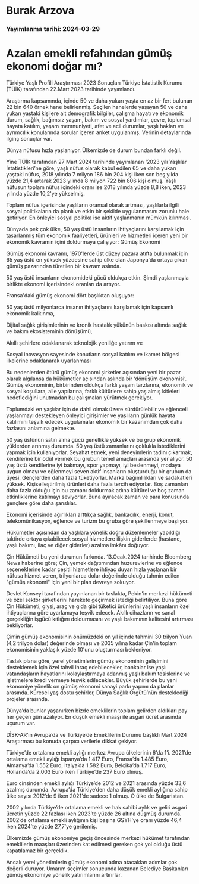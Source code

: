 # Burak Arzova

### Yayımlanma tarihi: 2024-03-29

# Azalan emekli refahından gümüş ekonomi doğar mı?

Türkiye Yaşlı Profili Araştırması 2023 Sonuçları Türkiye İstatistik Kurumu (TÜİK) tarafından 22.Mart.2023 tarihinde yayımlandı.

Araştırma kapsamında, içinde 50 ve daha yukarı yaşta en az bir fert bulunan 22 bin 640 örnek hane belirlenmiş. Seçilen hanelerde yaşayan 50 ve daha yukarı yaştaki kişilere ait demografik bilgiler, çalışma hayatı ve ekonomik durum, sağlık, bağımsız yaşam, bakım ve sosyal yardımlar, çevre, toplumsal hayata katılım, yaşam memnuniyeti, afet ve acil durumlar, yaşlı hakları ve ayrımcılık konularında sorular içeren anket uygulanmış. Verinin detaylarında ilginç sonuçlar var.

Dünya nüfusu hızla yaşlanıyor. Ülkemizde de durum bundan farklı değil.

Yine TÜİK tarafından 27 Mart 2024 tarihinde yayımlanan ‘2023 yılı Yaşlılar İstatistikleri’ne göre; yaşlı nüfus olarak kabul edilen 65 ve daha yukarı yaştaki nüfus, 2018 yılında 7 milyon 186 bin 204 kişi iken son beş yılda yüzde 21,4 artarak 2023 yılında 8 milyon 722 bin 806 kişi olmuş. Yaşlı nüfusun toplam nüfus içindeki oranı ise 2018 yılında yüzde 8,8 iken, 2023 yılında yüzde 10,2'ye yükselmiş.

Toplam nüfus içerisinde yaşlıların oransal olarak artması, yaşlılarla ilgili sosyal politikaların da planlı ve etkin bir şekilde uygulanmasını zorunlu hale getiriyor. En önleyici sosyal politika ise aktif yaşlanmanın mümkün kılınması.

Dünyada pek çok ülke, 50 yaş üstü insanların ihtiyaçlarını karşılamak için tasarlanmış tüm ekonomik faaliyetleri, ürünleri ve hizmetleri içeren yeni bir ekonomik kavramın içini doldurmaya çalışıyor: Gümüş Ekonomi

Gümüş ekonomi kavramı, 1970'lerde üst düzey pazara atıfta bulunmak için 65 yaş üstü en yüksek yüzdesine sahip ülke olan Japonya'da ortaya çıkan gümüş pazarından türetilen bir kavram aslında.

50 yaş üstü insanların ekonomideki gücü oldukça etkin. Şimdi yaşlanmayla birlikte ekonomi içerisindeki oranları da artıyor.

Fransa'daki gümüş ekonomi dört başlıktan oluşuyor:

50 yaş üstü milyonlarca insanın ihtiyaçlarını karşılamak için kapsamlı ekonomik kalkınma,

Dijital sağlık girişimlerinin ve kronik hastalık yükünün baskısı altında sağlık ve bakım ekosisteminin dönüşümü,

Akıllı şehirlere odaklanarak teknolojik yeniliğe yatırım ve

Sosyal inovasyon sayesinde konutların sosyal katılım ve ikamet bölgesi ilkelerine odaklanarak uyarlanması

Bu nedenlerden ötürü gümüş ekonomi şirketler açısından yeni bir pazar olarak algılansa da hükümetler açısından aslında bir ‘dönüşüm ekonomisi’. Gümüş ekonominin, birbirinden oldukça farklı yaşam tarzlarına, ekonomik ve sosyal koşullara, aile yapılarına, farklı kültürlere sahip yaş almış kitleleri hedeflediğini unutmadan bu çalışmaları yürütmek gerekiyor.

Toplumdaki en yaşlılar için de dahil olmak üzere sürdürülebilir ve eğlenceli yaşlanmayı destekleyen önleyici girişimler ve yaşlıların günlük hayata katılımını teşvik edecek uygulamalar ekonomik bir kazanımdan çok daha fazlasını anlamına gelmekte.

50 yaş üstünün satın alma gücü genellikle yüksek ve bu grup ekonomik yüklerden arınmış durumda. 50 yaş üstü zamanlarını çoklukla istediklerini yapmak için kullanıyorlar. Seyahat etmek, yeni deneyimlerin tadını çıkarmak, kendilerine bir ödül vermek bu grubun temel amaçları arasında yer alıyor. 50 yaş üstü kendilerine iyi bakmayı, spor yapmayı, iyi beslenmeyi, modaya uygun olmayı ve eğlenmeyi seven aktif insanların oluşturduğu bir grubun da üyesi. Gençlerden daha fazla tüketiyorlar. Marka bağımlılıkları ve sadakatleri yüksek. Kişiselleştirilmiş ürünleri daha fazla tercih ediyorlar. Boş zamanları daha fazla olduğu için bu zamanı doldurmak adına kültürel ve boş zaman etkinliklerine katılmayı seviyorlar. Buna ayıracak zaman ve para konusunda gençlere göre daha şanslılar.

Ekonomi içerisinde ağırlıkları arttıkça sağlık, bankacılık, enerji, konut, telekomünikasyon, eğlence ve turizm bu gruba göre şekillenmeye başlıyor.

Hükümetler açısından da yaşlılara yönelik doğru düzenlemeler yapıldığı taktirde ortaya çıkabilecek sosyal hizmetlere ilişkin giderlerde (hastane, yaşlı bakımı, ilaç ve diğer giderler) azalma imkânı doğuyor.

Çin Hükümeti bu yeni durumun farkında. 13.Ocak.2024 tarihinde Bloomberg News haberine göre; Çin, yemek dağıtımından huzurevlerine ve eğlence seçeneklerine kadar çeşitli hizmetlere ihtiyaç duyan hızla yaşlanan bir nüfusa hizmet veren, trilyonlarca dolar değerinde olduğu tahmin edilen "gümüş ekonomi" için yeni bir plan devreye sokuyor.

Devlet Konseyi tarafından yayınlanan bir taslakta, Pekin'in merkezi hükümeti ve özel sektör şirketlerini harekete geçirmek istediği belirtiliyor. Buna göre Çin Hükümeti, giysi, araç ve gıda gibi tüketici ürünlerini yaşlı insanların özel ihtiyaçlarına göre uyarlamaya teşvik edecek. Akıllı cihazların ve sanal gerçekliğin işgücü kıtlığını doldurmasını ve yaşlı bakımının kalitesini artırması bekliyorlar.

Çin’in gümüş ekonomisinin önümüzdeki on yıl içinde tahmini 30 trilyon Yuan (4,2 trilyon dolar) değerinde olması ve 2035 yılına kadar Çin'in toplam ekonomisinin yaklaşık yüzde 10'unu oluşturması bekleniyor.

Taslak plana göre, yerel yönetimlerin gümüş ekonominin gelişimini desteklemek için özel tahvil ihraç edebilecekler, bankalar ise yaşlı vatandaşların hayatlarını kolaylaştırmaya adanmış yaşlı bakım tesislerine ve işletmelere kredi vermeye teşvik edilecekler. Büyük şehirlerde bu yeni ekonomiye yönelik on gümüş ekonomi sanayi parkı yapımı da planlar arasında. Küresel yaş dostu şehirler, Dünya Sağlık Örgütü’nün desteklediği projeler arasında.

Dünya’da bunlar yaşanırken bizde emeklilerin toplam gelirden aldıkları pay her geçen gün azalıyor. En düşük emekli maaşı ile asgari ücret arasında uçurum var.

DİSK-AR’ın Avrupa’da ve Türkiye’de Emeklilerin Durumu başlıklı Mart 2024 Araştırması bu konuda çarpıcı verilerle dikkat çekiyor.

Türkiye’de ortalama emekli aylığı merkez Avrupa ülkelerinin 6’da 1’i. 2021’de ortalama emekli aylığı İspanya’da 1.417 Euro, Fransa’da 1.485 Euro, Almanya’da 1.552 Euro, İtalya’da 1.582 Euro, Belçika’da 1.717 Euro, Hollanda’da 2.003 Euro iken Türkiye’de 237 Euro olmuş.

Euro cinsinden emekli aylığı Türkiye’de 2012 ve 2021 arasında yüzde 33,6 azalmış durumda. Avrupa’da Türkiye’den daha düşük emekli aylığına sahip ülke sayısı 2012’de 9 iken 2021’de sadece 1 olmuş. O ülke de Bulgaristan.

2002 yılında Türkiye’de ortalama emekli ve hak sahibi aylık ve geliri asgari ücretin yüzde 22 fazlası iken 2023’te yüzde 26 altına düşmüş durumda. 2002’de ortalama emekli aylığının kişi başına GSYH’ye oranı yüzde 46,4 iken 2024’te yüzde 27,7’ye gerilemiş.

Ülkemizde gümüş ekonomiye geçiş öncesinde merkezi hükümet tarafından emeklilerin maaşları üzerinden kat edilmesi gereken çok yol olduğu üstü kapatılamaz bir gerçeklik.

Ancak yerel yönetimlerin gümüş ekonomi adına atacakları adımlar çok değerli duruyor. Umarım seçimler sonucunda kazanan Belediye Başkanları gümüş ekonomiye yönelik yatırımlarını artırırlar.









